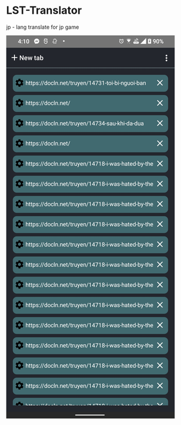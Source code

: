 # LST-Translator
jp - lang translate for jp game

![MainScreen-Brower](https://raw.githubusercontent.com/blueweidy123/LST-Translator/main/demoImg/Screenshot_20230411-161007341.jpg)
